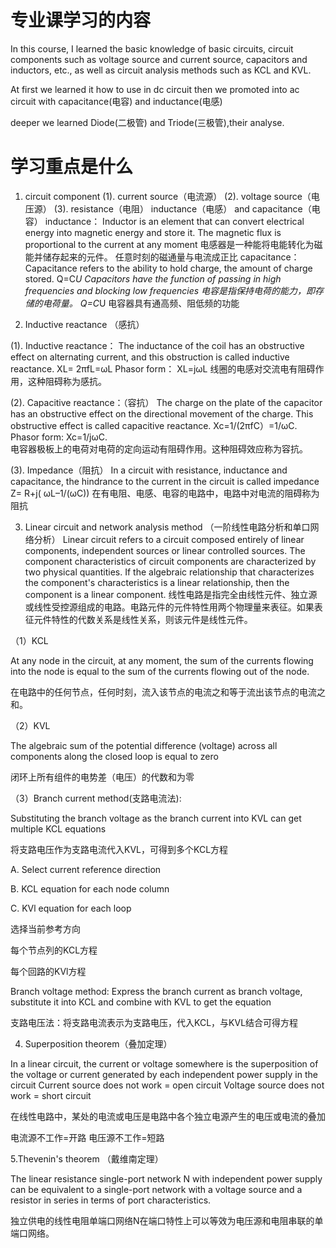 # 专业课学习的内容
In this course, I learned the basic knowledge of basic circuits, circuit components such as voltage source and current source, capacitors and inductors, etc., as well as circuit analysis methods such as KCL and KVL.

At first we learned it how to use in dc circuit then we promoted into ac circuit with capacitance(电容) and inductance(电感)

deeper we learned Diode(二极管) and Triode(三极管),their analyse.

# 学习重点是什么
1. circuit component
(1). current source（电流源）
(2). voltage source（电压源）
(3). resistance（电阻） inductance（电感） and capacitance（电容）
inductance：
Inductor is an element that can convert electrical energy into magnetic energy and store it.
The magnetic flux is proportional to the current at any moment
电感器是一种能将电能转化为磁能并储存起来的元件。
任意时刻的磁通量与电流成正比
capacitance：
Capacitance refers to the ability to hold charge, the amount of charge stored. Q=C*U
Capacitors have the function of passing in high frequencies and blocking low frequencies
电容是指保持电荷的能力，即存储的电荷量。 Q=C*U
电容器具有通高频、阻低频的功能

2. Inductive reactance （感抗）
   
(1). Inductive reactance：
The inductance of the coil has an obstructive effect on alternating current, and this obstruction is called inductive reactance.  XL= 2πfL=ωL
Phasor form： XL=jωL
线圈的电感对交流电有阻碍作用，这种阻碍称为感抗。

(2). Capacitive reactance：（容抗）
The charge on the plate of the capacitor has an obstructive effect on the directional movement of the charge. This obstructive effect is called capacitive reactance.
Xc=1/(2πfC）=1/ωC.      Phasor form: Xc=1/jωC.  
电容器极板上的电荷对电荷的定向运动有阻碍作用。这种阻碍效应称为容抗。

(3). Impedance（阻抗）
In a circuit with resistance, inductance and capacitance, the hindrance to the current in the circuit is called impedance Z= R+j( ωL–1/(ωC))
在有电阻、电感、电容的电路中，电路中对电流的阻碍称为阻抗

3. Linear circuit and network analysis method （一阶线性电路分析和单口网络分析）
Linear circuit refers to a circuit composed entirely of linear components, independent sources or linear controlled sources. The component characteristics of circuit components are characterized by two physical quantities. If the algebraic relationship that characterizes the component's characteristics is a linear relationship, then the component is a linear component.
线性电路是指完全由线性元件、独立源或线性受控源组成的电路。电路元件的元件特性用两个物理量来表征。如果表征元件特性的代数关系是线性关系，则该元件是线性元件。

（1）KCL

At any node in the circuit, at any moment, the sum of the currents flowing into the node is equal to the sum of the currents flowing out of the node.

在电路中的任何节点，任何时刻，流入该节点的电流之和等于流出该节点的电流之和。

（2）KVL

The algebraic sum of the potential difference (voltage) across all components along the closed loop is equal to zero

闭环上所有组件的电势差（电压）的代数和为零

（3）Branch current method(支路电流法):

Substituting the branch voltage as the branch current into KVL can get multiple KCL equations

将支路电压作为支路电流代入KVL，可得到多个KCL方程

A.	Select current reference direction

B.	KCL equation for each node column

C.	KVl equation for each loop

选择当前参考方向

每个节点列的KCL方程

每个回路的KVl方程

Branch voltage method: Express the branch current as branch voltage, substitute it into KCL and combine with KVL to get the equation

支路电压法：将支路电流表示为支路电压，代入KCL，与KVL结合可得方程

4. Superposition theorem（叠加定理）

In a linear circuit, the current or voltage somewhere is the superposition of the voltage or current generated by each independent power supply in the circuit
Current source does not work = open circuit
Voltage source does not work = short circuit

在线性电路中，某处的电流或电压是电路中各个独立电源产生的电压或电流的叠加

电流源不工作=开路
电压源不工作=短路

5.Thevenin's theorem （戴维南定理）

The linear resistance single-port network N with independent power supply can be equivalent to a single-port network with a voltage source and a resistor in series in terms of port characteristics.

独立供电的线性电阻单端口网络N在端口特性上可以等效为电压源和电阻串联的单端口网络。
